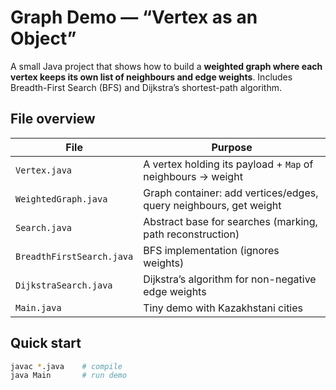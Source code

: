 # Graph Demo — “Vertex as an Object”

A small Java project that shows how to build a **weighted graph where
each vertex keeps its own list of neighbours and edge weights**.
Includes Breadth-First Search (BFS) and Dijkstra’s shortest-path
algorithm.

## File overview

| File                       | Purpose                                                  |
|----------------------------|----------------------------------------------------------|
| `Vertex.java`              | A vertex holding its payload + `Map` of neighbours → weight |
| `WeightedGraph.java`       | Graph container: add vertices/edges, query neighbours, get weight |
| `Search.java`              | Abstract base for searches (marking, path reconstruction) |
| `BreadthFirstSearch.java`  | BFS implementation (ignores weights)                     |
| `DijkstraSearch.java`      | Dijkstra’s algorithm for non-negative edge weights       |
| `Main.java`                | Tiny demo with Kazakhstani cities                        |

## Quick start

```bash
javac *.java    # compile
java Main       # run demo
